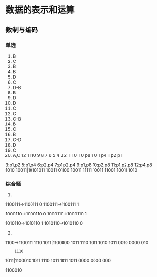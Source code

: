 # 数据的表示和运算
## 数制与编码
### 单选
1. B
2. C
3. B
4. B
5. D
6. C
7. D-B
8. B
9. D
10. D
11. C
12. C
13. C-B
14. B
15. C
16. B
17. C-D
18. D
19. C
20. A,C
12 11 10 9  8  7 6 5 4  3 2  1
1  0  1  0  p8 1 0 1 p4 1 p2 p1
              
3:p1,p2
5:p1,p4
6:p2,p4
7:p1,p2,p4
9:p1,p8
10:p2,p8
11:p1,p2,p8
12:p4,p8
          1010
10011|10101011
      10011
       01100
       10011
        11111
        10011
         11001
         10011
          1010
       
### 综合题
1. 
1100111->1100111 0
1100111->1100111 1

1000110->1000110 0
1000110->1000110 1

1010110->1010110 1
1010110->1010110 0

2. 
1100->1100111
        1110
1011|1100000
     1011
      1110
      1011
       1010
       1011
        0010
        0000
         010
      
        1110
1011|1100010
     1011
      1110
      1011
       1011
       1011
        0000
        0000
         000
         
         
1100010